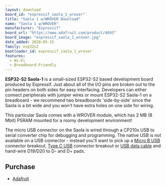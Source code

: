 ```yaml
---
layout: download
board_id: "espressif_saola_1_wrover"
title: "Saola 1 w/WROVER Download"
name: "Saola 1 w/WROVER"
manufacturer: "Espressif"
board_url: "https://www.adafruit.com/product/4693"
board_image: "espressif_saola_1_wrover.jpg"
date_added: 2020-05-15
family: esp32s2
bootloader_id: espressif_saola_1_wrover
features:
  - Wi-Fi
  - Breadboard-Friendly
---
```


**ESP32-S2 Saola-1** is a small-sized ESP32-S2 based development board produced by Espressif. Just about all of the I/O pins are broken out to the pin headers on both sides for easy interfacing. Developers can either connect peripherals with jumper wires or mount ESP32-S2 Saola-1 on a breadboard - we recommend two breadboards 'side-by-side' since the Saola is a bit wide and you won't have extra holes on one side for wiring.

This particular Saola comes with a WROVER module, which has 2 MB (8 Mbit) PSRAM mounted for a roomy development environment!

The micro USB connector on the Saola is wired through a CP210x USB to serial converter chip for debugging and programming. The native USB is not available on a USB connector - instead you'll want to pick up a [Micro B USB](https://www.adafruit.com/product/1833) connector breakout, [Type C USB](https://www.adafruit.com/product/4090) connector breakout or [USB data cable](https://www.adafruit.com/product/4448) and hand-wire D19/D20 to D- and D+ pads.

## Purchase

* [Adafruit](https://www.adafruit.com/product/4693)
